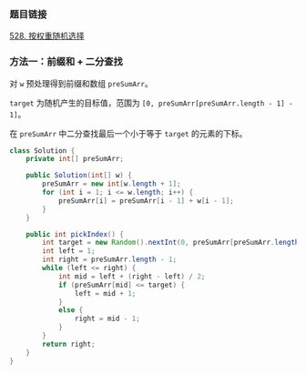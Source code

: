 ### 题目链接
[528. 按权重随机选择](https://leetcode.cn/problems/random-pick-with-weight)

### 方法一：前缀和 + 二分查找
对 `w` 预处理得到前缀和数组 `preSumArr`。

`target` 为随机产生的目标值，范围为 `[0, preSumArr[preSumArr.length - 1] - 1]`。

在 `preSumArr` 中二分查找最后一个小于等于 `target` 的元素的下标。

```Java
class Solution {
    private int[] preSumArr;

    public Solution(int[] w) {
        preSumArr = new int[w.length + 1];
        for (int i = 1; i <= w.length; i++) {
            preSumArr[i] = preSumArr[i - 1] + w[i - 1];
        }
    }

    public int pickIndex() {
        int target = new Random().nextInt(0, preSumArr[preSumArr.length - 1]);
        int left = 1;
        int right = preSumArr.length - 1;
        while (left <= right) {
            int mid = left + (right - left) / 2;
            if (preSumArr[mid] <= target) {
                left = mid + 1;
            }
            else {
                right = mid - 1;
            }
        }
        return right;
    }
}
```